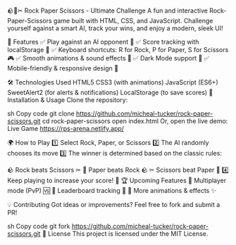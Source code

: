 🪨📄✂ Rock Paper Scissors - Ultimate Challenge
A fun and interactive Rock-Paper-Scissors game built with HTML, CSS, and JavaScript. Challenge yourself against a smart AI, track your wins, and enjoy a modern, sleek UI!

🚀 Features
✅ Play against an AI opponent 🤖
✅ Score tracking with localStorage 💾
✅ Keyboard shortcuts: R for Rock, P for Paper, S for Scissors 🎮
✅ Smooth animations & sound effects 🎵
✅ Dark Mode support 🌙
✅ Mobile-friendly & responsive design 📱

🛠 Technologies Used
HTML5
CSS3 (with animations)
JavaScript (ES6+)
SweetAlert2 (for alerts & notifications)
LocalStorage (to save scores)
📂 Installation & Usage
Clone the repository:

sh
Copy code
git clone https://github.com/micheal-tucker/rock-paper-scissors.git
cd rock-paper-scissors
open index.html
Or, open the live demo: Live Game https://rps-arena.netlify.app/

🌍 How to Play
1️⃣ Select Rock, Paper, or Scissors
2️⃣ The AI randomly chooses its move
3️⃣ The winner is determined based on the classic rules:

🪨 Rock beats Scissors ✂
📄 Paper beats Rock 🪨
✂ Scissors beat Paper 📄
4️⃣ Keep playing to increase your score! 🎉
🏆 Upcoming Features
🔹 Multiplayer mode (PvP) 🆚
🔹 Leaderboard tracking 🏅
🔹 More animations & effects ✨

💡 Contributing
Got ideas or improvements? Feel free to fork and submit a PR!

sh
Copy code
git fork https://github.com/micheal-tucker/rock-paper-scissors.git
📜 License
This project is licensed under the MIT License.
